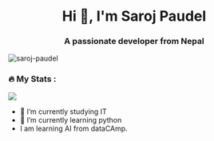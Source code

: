 <h1 align="center">Hi 👋, I'm Saroj Paudel</h1>
<h3 align="center">A passionate developer from Nepal</h3>

<p align="left"> <img src="https://komarev.com/ghpvc/?username=saroj-paudel&label=Profile%20views&color=0e75b6&style=flat" alt="saroj-paudel" /> </p>

<h3 align="left">🔥   My Stats :</h3>

![](https://nirzak-streak-stats.vercel.app/?user=saroj-paudel&theme=vue-dark&hide_border=true)<br>


- 🔭 I’m currently studying IT
- 🌱 I’m currently learning python
- I am learning AI from dataCAmp.
